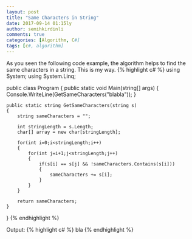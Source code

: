 ```yaml
---
layout: post
title: "Same Characters in String"
date: 2017-09-14 01:15ly
author: semihkirdinli
comments: true
categories: [Algorithm, C#]
tags: [c#, algorithm]
---
```

As you seen the following code example, the algorithm helps to find the same characters in a string. This is my way.
{% highlight c# %}
using System;
using System.Linq;

public class Program
{
    public static void Main(string[] args)
    {
        Console.WriteLine(GetSameCharacters("blabla"));
    }

    public static string GetSameCharacters(string s)
    {
        string sameCharacters = "";

        int stringLength = s.Length;
        char[] array = new char[stringLength];

        for(int i=0;i<stringLength;i++)
        {
            for(int j=i+1;j<stringLength;j++)
            {
                if(s[i] == s[j] && !sameCharacters.Contains(s[i]))
                {
                    sameCharacters += s[i];
                }
            }
        } 

        return sameCharacters;
    }
}
{% endhighlight %}

Output:
{% highlight c# %}
bla
{% endhighlight %}
